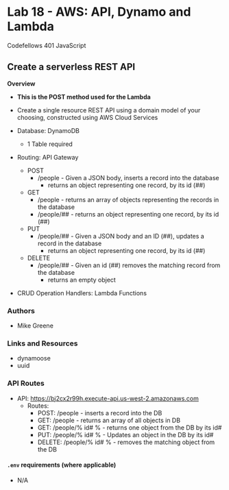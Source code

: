 # Lab 18 - AWS: API, Dynamo and Lambda

Codefellows 401 JavaScript

## Create a serverless REST API

**Overview**
- **This is the POST method used for the Lambda**
- Create a single resource REST API using a domain model of your choosing, constructed using AWS Cloud Services
- Database: DynamoDB
  - 1 Table required

- Routing: API Gateway
  - POST 
    - /people - Given a JSON body, inserts a record into the database
      - returns an object representing one record, by its id (##)
  - GET
    - /people - returns an array of objects representing the records in the database
    - /people/## - returns an object representing one record, by its id (##)
  - PUT
    - /people/## - Given a JSON body and an ID (##), updates a record in the database
      - returns an object representing one record, by its id (##)
  - DELETE
    - /people/## - Given an id (##) removes the matching record from the database
        - returns an empty object

- CRUD Operation Handlers: Lambda Functions

### Authors

- Mike Greene

### Links and Resources

- dynamoose
- uuid

### API Routes

- API: https://bj2cx2r99h.execute-api.us-west-2.amazonaws.com
  - Routes: 
    - POST: /people - inserts a record into the DB
    - GET: /people - returns an array of all objects in DB
    - GET: /people/% id# % - returns one object from the DB by its id#
    - PUT: /people/% id# % - Updates an object in the DB by its id#
    - DELETE: /people/% id# % - removes the matching object from the DB

#### `.env` requirements (where applicable)

- N/A
